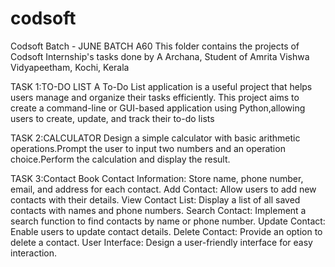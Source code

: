 # codsoft
Codsoft Batch - JUNE BATCH A60 This folder contains the projects of Codsoft Internship's tasks done by A Archana, Student of Amrita Vishwa Vidyapeetham, Kochi, Kerala

TASK 1:TO-DO LIST A To-Do List application is a useful project that helps users manage and organize their tasks efficiently. This project aims to create a command-line or GUI-based application using Python,allowing users to create, update, and track their to-do lists

TASK 2:CALCULATOR Design a simple calculator with basic arithmetic operations.Prompt the user to input two numbers and an operation choice.Perform the calculation and display the result.

TASK 3:Contact Book Contact Information: Store name, phone number, email, and address for each contact. Add Contact: Allow users to add new contacts with their details. View Contact List: Display a list of all saved contacts with names and phone numbers. Search Contact: Implement a search function to find contacts by name or phone number. Update Contact: Enable users to update contact details. Delete Contact: Provide an option to delete a contact. User Interface: Design a user-friendly interface for easy interaction.
